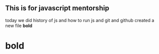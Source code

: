 ## This is for javascript mentorship
today we did history of js and how to run js
and git and github
created a new file **bold**
# **bold**

